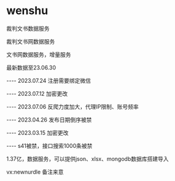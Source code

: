 # wenshu
裁判文书数据服务

裁判文书网数据服务

文书网数据服务，增量服务


最新数据至23.06.30

---- 2023.07.24 注册需要绑定微信

---- 2023.07.12 加密更改

---- 2023.07.06 反爬力度加大，代理IP限制、账号频率

---- 2023.04.26 发布日期倒序被禁

---- 2023.03.15 加密更改

---- s41被禁，接口搜索1000条被禁


1.37亿，数据服务，可以提供json、xlsx、mongodb数据库搭建导入

vx:newnurdle 备注来意

